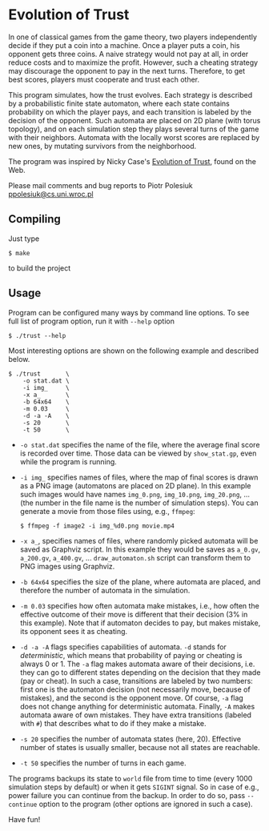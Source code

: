 Evolution of Trust
==================

In one of classical games from the game theory, two players independently decide
if they put a coin into a machine. Once a player puts a coin, his opponent gets
three coins. A naive strategy would not pay at all, in order reduce costs and
to maximize the profit. However, such a cheating strategy may discourage the
opponent to pay in the next turns. Therefore, to get best scores, players must
cooperate and trust each other.

This program simulates, how the trust evolves. Each strategy is described by a
probabilistic finite state automaton, where each state contains probability on
which the player pays, and each transition is labeled by the decision of the
opponent. Such automata are placed on 2D plane (with torus topology), and on
each simulation step they plays several turns of the game with their neighbors.
Automata with the locally worst scores are replaced by new ones, by mutating
survivors from the neighborhood.

The program was inspired by Nicky Case's
[Evolution of Trust](https://ncase.me/trust/), found on the Web.

Please mail comments and bug reports to
Piotr Polesiuk <ppolesiuk@cs.uni.wroc.pl>

Compiling
---------

Just type
```
$ make
```

to build the project

Usage
-----

Program can be configured many ways by command line options. To see full list
of program option, run it with `--help` option
```
$ ./trust --help
```
Most interesting options are shown on the following example and described
below.
```
$ ./trust       \
    -o stat.dat \
    -i img_     \
    -x a_       \
    -b 64x64    \
    -m 0.03     \
    -d -a -A    \
    -s 20       \
    -t 50       \
```

- `-o stat.dat` specifies the name of the file, where the average final score
  is recorded over time. Those data can be viewed by `show_stat.gp`, even while
  the program is running.

- `-i img_` specifies names of files, where the map of final scores is drawn as
  a PNG image (automatons are placed on 2D plane). In this example such images
  would have names `img_0.png`, `img_10.png`, `img_20.png`, ... (the number in
  the file name is the number of simulation steps). You can generate a movie
  from those files using, e.g., `ffmpeg`:
  ```
  $ ffmpeg -f image2 -i img_%d0.png movie.mp4
  ```

- `-x a_`, specifies names of files, where randomly picked automata will be
  saved as Graphviz script. In this example they would be saves as `a_0.gv`,
  `a_200.gv`, `a_400.gv`, ... `draw_automaton.sh` script can transform them to
  PNG images using Graphviz.

- `-b 64x64` specifies the size of the plane, where automata are placed,
  and therefore the number of automata in the simulation.

- `-m 0.03` specifies how often automata make mistakes, i.e., how often the
  effective outcome of their move is different that their decision (3% in this
  example). Note that if automaton decides to pay, but makes mistake, its
  opponent sees it as cheating.

- `-d -a -A` flags specifies capabilities of automata. `-d` stands for 
  *deterministic*, which means that probability of paying or cheating is always
  0 or 1. The `-a` flag makes automata aware of their decisions, i.e. they can
  go to different states depending on the decision that they made (pay or
  cheat). In such a case, transitions are labeled by two numbers: first one
  is the automaton decision (not necessarily move, because of mistakes), and
  the second is the opponent move. Of course, `-a` flag does not change
  anything for deterministic automata.
  Finally, `-A` makes automata aware of own mistakes. They have extra
  transitions (labeled with `#`) that describes what to do if they make a
  mistake.

- `-s 20` specifies the number of automata states (here, 20). Effective number
  of states is usually smaller, because not all states are reachable.

- `-t 50` specifies the number of turns in each game.

The programs backups its state to `world` file from time to time (every 1000
simulation steps by default) or when it gets `SIGINT` signal. So in case of
e.g., power failure you can continue from the backup. In order to do so, pass
`--continue` option to the program (other options are ignored in such a case).

Have fun!
